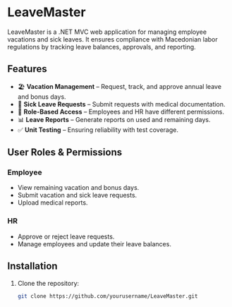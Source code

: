 # LeaveMaster

LeaveMaster is a .NET MVC web application for managing employee vacations and sick leaves. It ensures compliance with Macedonian labor regulations by tracking leave balances, approvals, and reporting.

## Features

- 🏖 **Vacation Management** – Request, track, and approve annual leave and bonus days.
- 🤒 **Sick Leave Requests** – Submit requests with medical documentation.
- 🔐 **Role-Based Access** – Employees and HR have different permissions.
- 📊 **Leave Reports** – Generate reports on used and remaining days.
- ✅ **Unit Testing** – Ensuring reliability with test coverage.

## User Roles & Permissions

### Employee
- View remaining vacation and bonus days.
- Submit vacation and sick leave requests.
- Upload medical reports.

### HR
- Approve or reject leave requests.
- Manage employees and update their leave balances.

## Installation

1. Clone the repository:
   ```sh
   git clone https://github.com/yourusername/LeaveMaster.git
